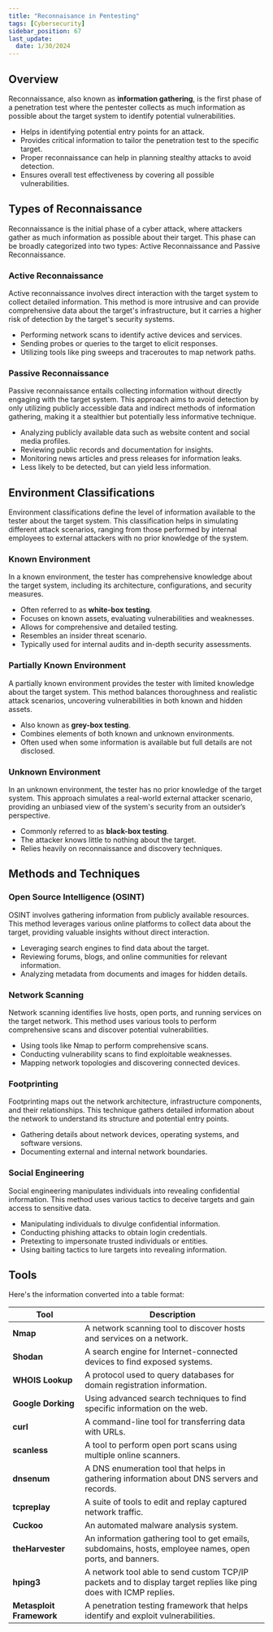 ```yaml
---
title: "Reconnaisance in Pentesting"
tags: [Cybersecurity]
sidebar_position: 67
last_update:
  date: 1/30/2024
---
```



## Overview

Reconnaissance, also known as **information gathering**, is the first phase of a penetration test where the pentester collects as much information as possible about the target system to identify potential vulnerabilities.

- Helps in identifying potential entry points for an attack.
- Provides critical information to tailor the penetration test to the specific target.
- Proper reconnaissance can help in planning stealthy attacks to avoid detection.
- Ensures overall test effectiveness by covering all possible vulnerabilities.

## Types of Reconnaissance

Reconnaissance is the initial phase of a cyber attack, where attackers gather as much information as possible about their target. This phase can be broadly categorized into two types: Active Reconnaissance and Passive Reconnaissance.

### Active Reconnaissance
Active reconnaissance involves direct interaction with the target system to collect detailed information. This method is more intrusive and can provide comprehensive data about the target's infrastructure, but it carries a higher risk of detection by the target's security systems.

- Performing network scans to identify active devices and services.
- Sending probes or queries to the target to elicit responses.
- Utilizing tools like ping sweeps and traceroutes to map network paths.

### Passive Reconnaissance
Passive reconnaissance entails collecting information without directly engaging with the target system. This approach aims to avoid detection by only utilizing publicly accessible data and indirect methods of information gathering, making it a stealthier but potentially less informative technique.

- Analyzing publicly available data such as website content and social media profiles.
- Reviewing public records and documentation for insights.
- Monitoring news articles and press releases for information leaks.
- Less likely to be detected, but can yield less information.

## Environment Classifications 

Environment classifications define the level of information available to the tester about the target system. This classification helps in simulating different attack scenarios, ranging from those performed by internal employees to external attackers with no prior knowledge of the system.


### Known Environment

In a known environment, the tester has comprehensive knowledge about the target system, including its architecture, configurations, and security measures. 

- Often referred to as **white-box testing**.
- Focuses on known assets, evaluating vulnerabilities and weaknesses.
- Allows for comprehensive and detailed testing.
- Resembles an insider threat scenario.
- Typically used for internal audits and in-depth security assessments.

### Partially Known Environment

A partially known environment provides the tester with limited knowledge about the target system. This method balances thoroughness and realistic attack scenarios, uncovering vulnerabilities in both known and hidden assets.

- Also known as **grey-box testing**.
- Combines elements of both known and unknown environments.
- Often used when some information is available but full details are not disclosed.

### Unknown Environment

In an unknown environment, the tester has no prior knowledge of the target system. This approach simulates a real-world external attacker scenario, providing an unbiased view of the system's security from an outsider’s perspective.

- Commonly referred to as **black-box testing**.
- The attacker knows little to nothing about the target.
- Relies heavily on reconnaissance and discovery techniques.



## Methods and Techniques


### Open Source Intelligence (OSINT)

OSINT involves gathering information from publicly available resources. This method leverages various online platforms to collect data about the target, providing valuable insights without direct interaction.

- Leveraging search engines to find data about the target.
- Reviewing forums, blogs, and online communities for relevant information.
- Analyzing metadata from documents and images for hidden details.

### Network Scanning

Network scanning identifies live hosts, open ports, and running services on the target network. This method uses various tools to perform comprehensive scans and discover potential vulnerabilities.

- Using tools like Nmap to perform comprehensive scans.
- Conducting vulnerability scans to find exploitable weaknesses.
- Mapping network topologies and discovering connected devices.

### Footprinting

Footprinting maps out the network architecture, infrastructure components, and their relationships. This technique gathers detailed information about the network to understand its structure and potential entry points.

- Gathering details about network devices, operating systems, and software versions.
- Documenting external and internal network boundaries.

### Social Engineering

Social engineering manipulates individuals into revealing confidential information. This method uses various tactics to deceive targets and gain access to sensitive data.

- Manipulating individuals to divulge confidential information.
- Conducting phishing attacks to obtain login credentials.
- Pretexting to impersonate trusted individuals or entities.
- Using baiting tactics to lure targets into revealing information.


## Tools 

Here's the information converted into a table format:

| **Tool**                  | **Description**                                                                                  |
|---------------------------|-------------------------------------------------------------
| **Nmap**                  | A network scanning tool to discover hosts and services on a network.                             |
| **Shodan**                | A search engine for Internet-connected devices to find exposed systems.                          |
| **WHOIS Lookup**          | A protocol used to query databases for domain registration information.                          |
| **Google Dorking**        | Using advanced search techniques to find specific information on the web.                        |
| **curl**                  | A command-line tool for transferring data with URLs.                                             |
| **scanless**              | A tool to perform open port scans using multiple online scanners.                                |
| **dnsenum**               | A DNS enumeration tool that helps in gathering information about DNS servers and records.         |
| **tcpreplay**             | A suite of tools to edit and replay captured network traffic.                                     |
| **Cuckoo**                | An automated malware analysis system.                                                            |
| **theHarvester**          | An information gathering tool to get emails, subdomains, hosts, employee names, open ports, and banners. |
| **hping3**                | A network tool able to send custom TCP/IP packets and to display target replies like ping does with ICMP replies. |
| **Metasploit Framework**  | A penetration testing framework that helps identify and exploit vulnerabilities.                  |

